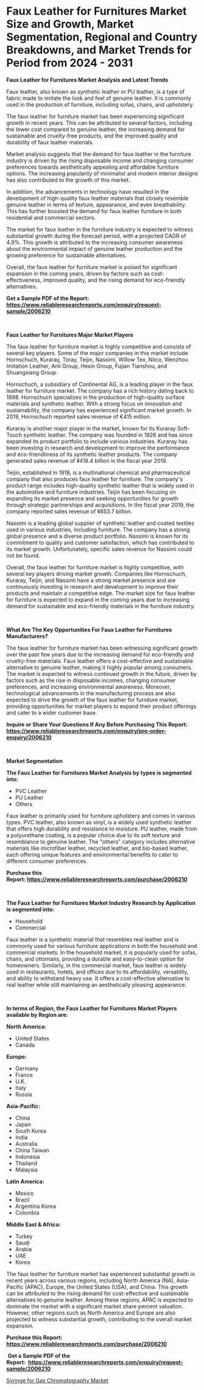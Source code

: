 <p><h1>Faux Leather for Furnitures Market Size and Growth, Market Segmentation, Regional and Country Breakdowns, and Market Trends for Period from 2024 -  2031</h1></p><p><strong>Faux Leather for Furnitures Market Analysis and Latest Trends</strong></p>
<p><p>Faux leather, also known as synthetic leather or PU leather, is a type of fabric made to imitate the look and feel of genuine leather. It is commonly used in the production of furniture, including sofas, chairs, and upholstery.</p><p>The faux leather for furniture market has been experiencing significant growth in recent years. This can be attributed to several factors, including the lower cost compared to genuine leather, the increasing demand for sustainable and cruelty-free products, and the improved quality and durability of faux leather materials.</p><p>Market analysis suggests that the demand for faux leather in the furniture industry is driven by the rising disposable income and changing consumer preferences towards aesthetically appealing and affordable furniture options. The increasing popularity of minimalist and modern interior designs has also contributed to the growth of this market.</p><p>In addition, the advancements in technology have resulted in the development of high-quality faux leather materials that closely resemble genuine leather in terms of texture, appearance, and even breathability. This has further boosted the demand for faux leather furniture in both residential and commercial sectors.</p><p>The market for faux leather in the furniture industry is expected to witness substantial growth during the forecast period, with a projected CAGR of 4.9%. This growth is attributed to the increasing consumer awareness about the environmental impact of genuine leather production and the growing preference for sustainable alternatives.</p><p>Overall, the faux leather for furniture market is poised for significant expansion in the coming years, driven by factors such as cost-effectiveness, improved quality, and the rising demand for eco-friendly alternatives.</p></p>
<p><strong>Get a Sample PDF of the Report:&nbsp; <a href="https://www.reliableresearchreports.com/enquiry/request-sample/2006210">https://www.reliableresearchreports.com/enquiry/request-sample/2006210</a></strong></p>
<p>&nbsp;</p>
<p><strong>Faux Leather for Furnitures Major Market Players</strong></p>
<p><p>The faux leather for furniture market is highly competitive and consists of several key players. Some of the major companies in this market include Hornschuch, Kuraray, Toray, Teijin, Nassimi, Willow Tex, Nilco, Wenzhou Imitation Leather, Anli Group, Hexin Group, Fujian Tianshou, and Shuangxiang Group.</p><p>Hornschuch, a subsidiary of Continental AG, is a leading player in the faux leather for furniture market. The company has a rich history dating back to 1898. Hornschuch specializes in the production of high-quality surface materials and synthetic leather. With a strong focus on innovation and sustainability, the company has experienced significant market growth. In 2019, Hornschuch reported sales revenue of €415 million.</p><p>Kuraray is another major player in the market, known for its Kuraray Soft-Touch synthetic leather. The company was founded in 1926 and has since expanded its product portfolio to include various industries. Kuraray has been investing in research and development to improve the performance and eco-friendliness of its synthetic leather products. The company generated sales revenue of ¥418.4 billion in the fiscal year 2019.</p><p>Teijin, established in 1918, is a multinational chemical and pharmaceutical company that also produces faux leather for furniture. The company's product range includes high-quality synthetic leather that is widely used in the automotive and furniture industries. Teijin has been focusing on expanding its market presence and seeking opportunities for growth through strategic partnerships and acquisitions. In the fiscal year 2019, the company reported sales revenue of ¥853.7 billion.</p><p>Nassimi is a leading global supplier of synthetic leather and coated textiles used in various industries, including furniture. The company has a strong global presence and a diverse product portfolio. Nassimi is known for its commitment to quality and customer satisfaction, which has contributed to its market growth. Unfortunately, specific sales revenue for Nassimi could not be found.</p><p>Overall, the faux leather for furniture market is highly competitive, with several key players driving market growth. Companies like Hornschuch, Kuraray, Teijin, and Nassimi have a strong market presence and are continuously investing in research and development to improve their products and maintain a competitive edge. The market size for faux leather for furniture is expected to expand in the coming years due to increasing demand for sustainable and eco-friendly materials in the furniture industry.</p></p>
<p>&nbsp;</p>
<p><strong>What Are The Key Opportunities For Faux Leather for Furnitures Manufacturers?</strong></p>
<p><p>The faux leather for furniture market has been witnessing significant growth over the past few years due to the increasing demand for eco-friendly and cruelty-free materials. Faux leather offers a cost-effective and sustainable alternative to genuine leather, making it highly popular among consumers. The market is expected to witness continued growth in the future, driven by factors such as the rise in disposable incomes, changing consumer preferences, and increasing environmental awareness. Moreover, technological advancements in the manufacturing process are also expected to drive the growth of the faux leather for furniture market, providing opportunities for market players to expand their product offerings and cater to a wider customer base.</p></p>
<p><strong>Inquire or Share Your Questions If Any Before Purchasing This Report: <a href="https://www.reliableresearchreports.com/enquiry/pre-order-enquiry/2006210">https://www.reliableresearchreports.com/enquiry/pre-order-enquiry/2006210</a></strong></p>
<p>&nbsp;</p>
<p><strong>Market Segmentation</strong></p>
<p><strong>The Faux Leather for Furnitures Market Analysis by types is segmented into:</strong></p>
<p><ul><li>PVC Leather</li><li>PU Leather</li><li>Others</li></ul></p>
<p><p>Faux leather is primarily used for furniture upholstery and comes in various types. PVC leather, also known as vinyl, is a widely used synthetic leather that offers high durability and resistance to moisture. PU leather, made from a polyurethane coating, is a popular choice due to its soft texture and resemblance to genuine leather. The "others" category includes alternative materials like microfiber leather, recycled leather, and bio-based leather, each offering unique features and environmental benefits to cater to different consumer preferences.</p></p>
<p><strong>Purchase this Report:&nbsp;<a href="https://www.reliableresearchreports.com/purchase/2006210">https://www.reliableresearchreports.com/purchase/2006210</a></strong></p>
<p>&nbsp;</p>
<p><strong>The Faux Leather for Furnitures Market Industry Research by Application is segmented into:</strong></p>
<p><ul><li>Household</li><li>Commercial</li></ul></p>
<p><p>Faux leather is a synthetic material that resembles real leather and is commonly used for various furniture applications in both the household and commercial markets. In the household market, it is popularly used for sofas, chairs, and ottomans, providing a durable and easy-to-clean option for homeowners. Similarly, in the commercial market, faux leather is widely used in restaurants, hotels, and offices due to its affordability, versatility, and ability to withstand heavy use. It offers a cost-effective alternative to real leather while still maintaining an aesthetically pleasing appearance.</p></p>
<p>&nbsp;</p>
<p><strong>In terms of Region, the Faux Leather for Furnitures Market Players available by Region are:</strong></p>
<p>
    <p> <strong> North America: </strong>
        <ul>
            <li>United States</li>
            <li>Canada</li>
        </ul>
        </p> 
    <p> <strong> Europe: </strong>
        <ul>
            <li>Germany</li>
            <li>France</li>
            <li>U.K.</li>
            <li>Italy</li>
            <li>Russia</li>
        </ul>
        </p> 
    <p> <strong> Asia-Pacific: </strong>
        <ul>
            <li>China</li>
            <li>Japan</li>
            <li>South Korea</li>
            <li>India</li>
            <li>Australia</li>
            <li>China Taiwan</li>
            <li>Indonesia</li>
            <li>Thailand</li>
            <li>Malaysia</li>
        </ul>
        </p> 
    <p> <strong> Latin America: </strong>
        <ul>
            <li>Mexico</li>
            <li>Brazil</li>
            <li>Argentina Korea</li>
            <li>Colombia</li>
        </ul>
        </p> 
    <p> <strong> Middle East & Africa: </strong>
        <ul>
            <li>Turkey</li>
            <li>Saudi</li>
            <li>Arabia</li>
            <li>UAE</li>
            <li>Korea</li>
        </ul>
    </p>
    </p>
<p><p>The faux leather for furniture market has experienced substantial growth in recent years across various regions, including North America (NA), Asia-Pacific (APAC), Europe, the United States (USA), and China. This growth can be attributed to the rising demand for cost-effective and sustainable alternatives to genuine leather. Among these regions, APAC is expected to dominate the market with a significant market share percent valuation. However, other regions such as North America and Europe are also projected to witness substantial growth, contributing to the overall market expansion.</p></p>
<p><strong>Purchase this Report: <a href="https://www.reliableresearchreports.com/purchase/2006210">https://www.reliableresearchreports.com/purchase/2006210</a></strong></p>
<p>&nbsp;<strong>Get a Sample PDF of the Report:&nbsp;&nbsp;<a href="https://www.reliableresearchreports.com/enquiry/request-sample/2006210">https://www.reliableresearchreports.com/enquiry/request-sample/2006210</a></strong></p>
<p><strong></strong></p>
<p><p><a href="https://github.com/RichRobinson5/Market-Research-Report-List-2/blob/main/syringe-for-gas-chromatography-market.md">Syringe for Gas Chromatography Market</a></p></p>